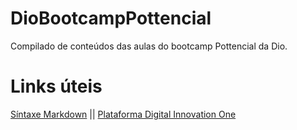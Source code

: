 # DioBootcampPottencial
Compilado de conteúdos das aulas do bootcamp Pottencial da Dio.

# Links úteis
[Síntaxe Markdown](https://www.markdownguide.org/) ||
[Plataforma Digital Innovation One](https://www.dio.me/)

